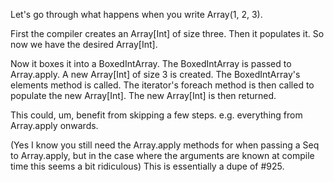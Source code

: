Let's go through what happens when you write Array(1, 2, 3).

First the compiler creates an Array[Int] of size three. Then it populates it. So now we have the desired Array[Int].

Now it boxes it into a BoxedIntArray. The BoxedIntArray is passed to Array.apply. A new Array[Int] of size 3 is created. The BoxedIntArray's elements method is called. The iterator's foreach method is then called to populate the new Array[Int]. The new Array[Int] is then returned.

This could, um, benefit from skipping a few steps. e.g. everything from Array.apply onwards.

(Yes I know you still need the Array.apply methods for when passing a Seq to Array.apply, but in the case where the arguments are known at compile time this seems a bit ridiculous)
This is essentially a dupe of #925.
